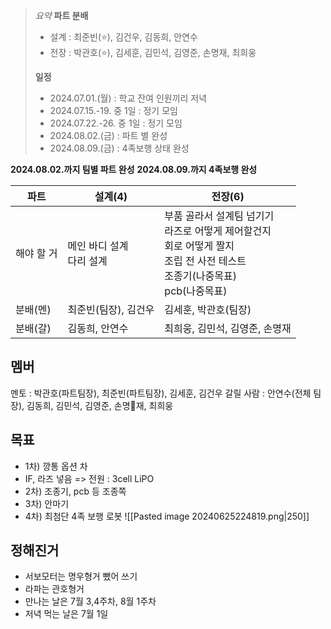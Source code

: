 > *요약*
> **파트 분배**
>  - 설계 : 최준빈(⭐️), 김건우, 김동희, 안연수
>  - 전장 : 박관호(⭐️), 김세훈, 김민석, 김영준, 손명재, 최희웅
> 
> **일정**
>  - 2024.07.01.(월) : 학교 잔여 인원끼리 저녁
>  - 2024.07.15.-19. 중 1일 : 정기 모임
>  - 2024.07.22.-26. 중 1일 : 정기 모임
>  - 2024.08.02.(금) : 파트 별 완성
>  - 2024.08.09.(금) : 4족보행 상태 완성

**2024.08.02.까지 팀별 파트 완성**
**2024.08.09.까지 4족보행 완성**

| 파트     | 설계(4)                 | 전장(6)                                                                                 |
| ------ | --------------------- | ------------------------------------------------------------------------------------- |
| 해야 할 거 | 메인 바디 설계<br>다리 설계<br> | 부품 골라서 설계팀 넘기기<br>라즈로 어떻게 제어할건지<br>회로 어떻게 짤지<br>조립 전 사전 테스트<br>조종기(나중목표)<br>pcb(나중목표) |
| 분배(멘)  | 최준빈(팀장), 김건우          | 김세훈, 박관호(팀장)                                                                          |
| 분배(갈)  | 김동희, 안연수              | 최희웅, 김민석, 김영준, 손명재                                                                    |
## 멤버
멘토 : 박관호(파트팀장), 최준빈(파트팀장), 김세훈, 김건우
갈릴 사람 : 안연수(전체 팀장), 김동희, 김민석, 김영준, 손명재, 최희웅

## 목표
- 1차) 깡통 옵션 차
- IF, 라즈 넣음 => 전원 : 3cell LiPO
- 2차) 조종기, pcb 등 조종쪽
- 3차) 안마기
- 4차) 최첨단 4족 보행 로봇
![[Pasted image 20240625224819.png|250]]

## 정해진거
- 서보모터는 명우형거 뺐어 쓰기
- 라파는 관호형거
- 만나는 날은 7월 3,4주차, 8월 1주차
- 저녁 먹는 날은 7월 1일
